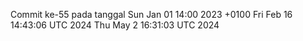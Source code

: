 Commit ke-55 pada tanggal Sun Jan 01 14:00 2023 +0100
Fri Feb 16 14:43:06 UTC 2024
Thu May  2 16:31:03 UTC 2024
